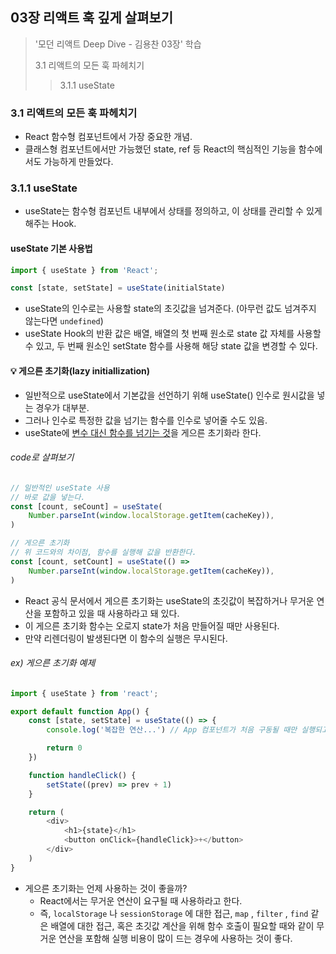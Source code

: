 ## 03장 리액트 훅 깊게 살펴보기
> '모던 리액트 Deep Dive - 김용찬 03장' 학습
>
> 3.1 리액트의 모든 훅 파헤치기
>
>> 3.1.1 useState

### 3.1 리액트의 모든 훅 파헤치기
* React 함수형 컴포넌트에서 가장 중요한 개념.
* 클래스형 컴포넌트에서만 가능했던 state, ref 등 React의 핵심적인 기능을 함수에서도 가능하게 만들었다.

### 3.1.1 useState
* useState는 함수형 컴포넌트 내부에서 상태를 정의하고, 이 상태를 관리할 수 있게 해주는 Hook.

#### useState 기본 사용법
```javascript
import { useState } from 'React';

const [state, setState] = useState(initialState)
```
* useState의 인수로는 사용할 state의 초깃값을 넘겨준다. (아무런 값도 넘겨주지 않는다면 ```undefined```)
* useState Hook의 반환 값은 배열, 배열의 첫 번째 원소로 state 값 자체를 사용할 수 있고, 두 번째 원소인 setState 함수를 사용해 해당 state 값을 변경할 수 있다.

#### 💡 게으른 초기화(lazy initiallization)
* 일반적으로 useState에서 기본값을 선언하기 위해 useState() 인수로 원시값을 넣는 경우가 대부분.
* 그러나 인수로 특정한 값을 넘기는 함수를 인수로 넣어줄 수도 있음.
* useState에 <ins>변수 대신 함수를 넘기는 것</ins>을 게으른 초기화라 한다.

###### code로 살펴보기
```javascript
// 일반적인 useState 사용
// 바로 값을 넣는다.
const [count, seCount] = useState(
    Number.parseInt(window.localStorage.getItem(cacheKey)),
)

// 게으른 초기화
// 위 코드와의 차이점, 함수를 실행해 값을 반환한다.
const [count, setCount] = useState(() =>
    Number.parseInt(window.localStorage.getItem(cacheKey)),
)
```
* React 공식 문서에서 게으른 초기화는 useState의 초깃값이 복잡하거나 무거운 연산을 포함하고 있을 때 사용하라고 돼 있다.
* 이 게으른 초기화 함수는 오로지 state가 처음 만들어질 때만 사용된다.
* 만약 리렌더링이 발생된다면 이 함수의 실행은 무시된다.

###### ex) 게으른 초기화 예제
```javascript
import { useState } from 'react';

export default function App() {
    const [state, setState] = useState(() => {
        console.log('복잡한 연산...') // App 컴포넌트가 처음 구동될 때만 실행되고, 이후 리렌더링 시에는 실행되지 않는다.

        return 0
    })

    function handleClick() {
        setState((prev) => prev + 1)
    }

    return (
        <div>
            <h1>{state}</h1>
            <button onClick={handleClick}>+</button>
        </div>
    )
}
```

* 게으른 초기화는 언제 사용하는 것이 좋을까?
  * React에서는 무거운 연산이 요구될 때 사용하라고 한다.
  * 즉, ```localStorage``` 나 ```sessionStorage``` 에 대한 접근, ```map``` , ```filter``` , ```find``` 같은 배열에 대한 접근, 혹은 초깃값 계산을 위해 함수 호출이 필요할 때와 같이 무거운 연산을 포함해 실행 비용이 많이 드는 경우에 사용하는 것이 좋다.
